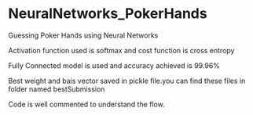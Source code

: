 # NeuralNetworks_PokerHands
Guessing Poker Hands using Neural Networks

Activation function used is softmax and cost function is cross entropy

Fully Connected model is used and accuracy achieved is 99.96%

Best weight and bais vector saved in pickle file.you can find these files in folder named bestSubmission

Code is well commented to understand the flow.
